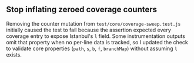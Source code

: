 ## Stop inflating zeroed coverage counters

Removing the counter mutation from `test/core/coverage-sweep.test.js` initially caused the test to fail because the assertion expected every coverage entry to expose Istanbul's `l` field. Some instrumentation outputs omit that property when no per-line data is tracked, so I updated the check to validate core properties (`path`, `s`, `b`, `f`, `branchMap`) without assuming `l` exists.
